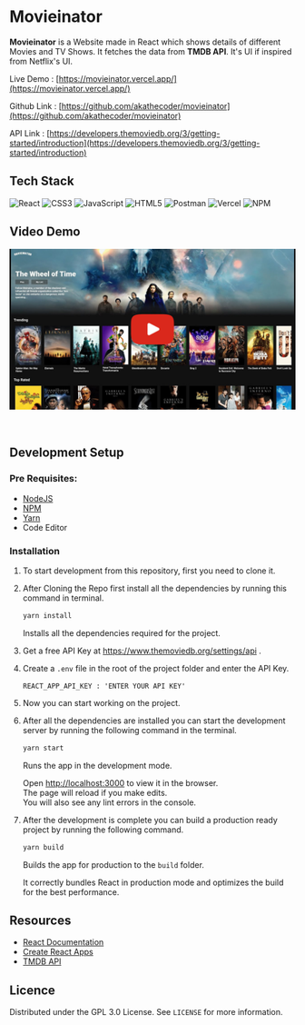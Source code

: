# Movieinator

**Movieinator** is a Website made in React which shows details of different Movies and TV Shows. It fetches the data from **TMDB API**. It's UI if inspired from Netflix's UI.

Live Demo : [https://movieinator.vercel.app/](https://movieinator.vercel.app/)

Github Link : [https://github.com/akathecoder/movieinator](https://github.com/akathecoder/movieinator)

API Link : [https://developers.themoviedb.org/3/getting-started/introduction](https://developers.themoviedb.org/3/getting-started/introduction)

## Tech Stack

![React](https://img.shields.io/badge/react-%2320232a.svg?style=for-the-badge&logo=react&logoColor=%2361DAFB)
![CSS3](https://img.shields.io/badge/css3-%231572B6.svg?style=for-the-badge&logo=css3&logoColor=white)
![JavaScript](https://img.shields.io/badge/javascript-%23323330.svg?style=for-the-badge&logo=javascript&logoColor=%23F7DF1E)
![HTML5](https://img.shields.io/badge/html5-%23E34F26.svg?style=for-the-badge&logo=html5&logoColor=white)
![Postman](https://img.shields.io/badge/Postman-FF6C37?style=for-the-badge&logo=postman&logoColor=white)
![Vercel](https://img.shields.io/badge/vercel-%23000000.svg?style=for-the-badge&logo=vercel&logoColor=white)
![NPM](https://img.shields.io/badge/NPM-%23000000.svg?style=for-the-badge&logo=npm&logoColor=white)

## Video Demo

<a href="https://www.youtube.com/watch?v=uWMfVNYhmQ0" alt="Movieinator Live Demo" target="_blank">

![Movieinator Live Demo](assets/movieinator-ss.jpg)

</a>

<br/>

## Development Setup

### Pre Requisites:

- [NodeJS](https://nodejs.org/en/)
- [NPM](https://www.npmjs.com/get-npm)
- [Yarn](https://classic.yarnpkg.com/en/docs/install/)
- Code Editor

### Installation

1. To start development from this repository, first you need to clone it.

2. After Cloning the Repo first install all the dependencies by running this command in terminal.

   ```sh
   yarn install
   ```

   Installs all the dependencies required for the project.

3. Get a free API Key at https://www.themoviedb.org/settings/api .

4. Create a `.env` file in the root of the project folder and enter the API Key.

   ```env
   REACT_APP_API_KEY : 'ENTER YOUR API KEY'
   ```

5. Now you can start working on the project.

6. After all the dependencies are installed you can start the development server by running the following command in the terminal.

   ```sh
   yarn start
   ```

   Runs the app in the development mode.

   Open [http://localhost:3000](http://localhost:3000) to view it in the browser.\
   The page will reload if you make edits.\
   You will also see any lint errors in the console.

7. After the development is complete you can build a production ready project by running the following command.

   ```sh
   yarn build
   ```

   Builds the app for production to the `build` folder.

   It correctly bundles React in production mode and optimizes the build for the best performance.

## Resources

- [React Documentation](https://reactjs.org/docs/getting-started.html)
- [Create React Apps](https://create-react-app.dev/docs/getting-started)
- [TMDB API](https://developers.themoviedb.org/3/getting-started/introduction)

## Licence

Distributed under the GPL 3.0 License. See `LICENSE` for more information.
